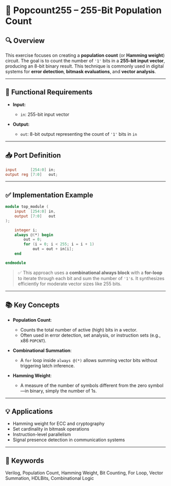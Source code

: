 # 🧮 Popcount255 – 255-Bit Population Count

## 🔍 Overview

This exercise focuses on creating a **population count** (or **Hamming weight**) circuit. The goal is to count the number of `'1'` bits in a **255-bit input vector**, producing an 8-bit binary result. This technique is commonly used in digital systems for **error detection**, **bitmask evaluations**, and **vector analysis**.

---

## 📐 Functional Requirements

- **Input:**  
  - `in`: 255-bit input vector

- **Output:**  
  - `out`: 8-bit output representing the count of `'1'` bits in `in`

---

## 📥 Port Definition

```verilog
input      [254:0] in;
output reg [7:0]   out;
```

---

## ✅ Implementation Example

```verilog
module top_module (
    input  [254:0] in,
    output [7:0]   out
);

    integer i;
    always @(*) begin
        out = 0;
        for (i = 0; i < 255; i = i + 1)
            out = out + in[i];
    end

endmodule
```

> ✅ This approach uses a **combinational always block** with a **for-loop** to iterate through each bit and sum the number of `'1'`s. It synthesizes efficiently for moderate vector sizes like 255 bits.

---

## 📚 Key Concepts

- **Population Count**:
  - Counts the total number of active (high) bits in a vector.
  - Often used in error detection, set analysis, or instruction sets (e.g., x86 `POPCNT`).

- **Combinational Summation**:
  - A `for` loop inside `always @(*)` allows summing vector bits without triggering latch inference.

- **Hamming Weight**:
  - A measure of the number of symbols different from the zero symbol—in binary, simply the number of 1s.

---

## 💡 Applications

- Hamming weight for ECC and cryptography  
- Set cardinality in bitmask operations  
- Instruction-level parallelism  
- Signal presence detection in communication systems

---

## 🔑 Keywords

Verilog, Population Count, Hamming Weight, Bit Counting, For Loop, Vector Summation, HDLBits, Combinational Logic
